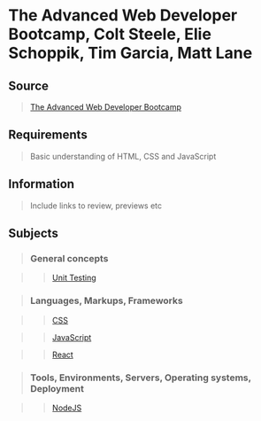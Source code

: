 # The Advanced Web Developer Bootcamp,  Colt Steele, Elie Schoppik, Tim Garcia, Matt Lane


## Source

>[The Advanced Web Developer Bootcamp](https://www.udemy.com/the-advanced-web-developer-bootcamp/)

## Requirements

>Basic understanding of HTML, CSS and JavaScript

## Information

>Include links to review, previews etc

## Subjects

>### General concepts

>>[Unit Testing](../subjects/tdd.md)

>### Languages, Markups, Frameworks

>>[CSS](../subjects/css.md)

>>[JavaScript](../subjects/javascript.md)

>>[React](../subjects/react.md)

>### Tools, Environments, Servers, Operating systems, Deployment

>>[NodeJS](../subjects/nodejs.md)
